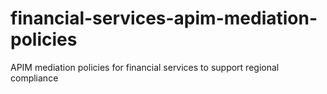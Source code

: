 # financial-services-apim-mediation-policies
APIM mediation policies for financial services to support regional compliance
